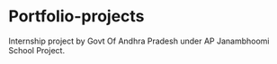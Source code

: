 # Portfolio-projects

Internship project by Govt Of Andhra Pradesh under AP Janambhoomi School Project.
